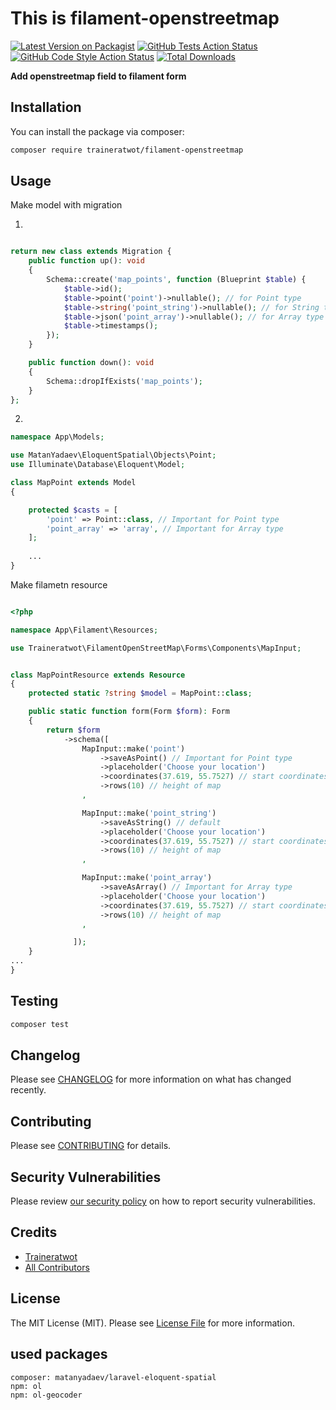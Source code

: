 # This is filament-openstreetmap

[![Latest Version on Packagist](https://img.shields.io/packagist/v/traineratwot/filament-openstreetmap.svg?style=flat-square)](https://packagist.org/packages/traineratwot/filament-openstreetmap)
[![GitHub Tests Action Status](https://img.shields.io/github/actions/workflow/status/traineratwot/filament-openstreetmap/run-tests.yml?branch=main&label=tests&style=flat-square)](https://github.com/traineratwot/filament-openstreetmap/actions?query=workflow%3Arun-tests+branch%3Amain)
[![GitHub Code Style Action Status](https://img.shields.io/github/actions/workflow/status/traineratwot/filament-openstreetmap/fix-php-code-style-issues.yml?branch=main&label=code%20style&style=flat-square)](https://github.com/traineratwot/filament-openstreetmap/actions?query=workflow%3A"Fix+PHP+code+style+issues"+branch%3Amain)
[![Total Downloads](https://img.shields.io/packagist/dt/traineratwot/filament-openstreetmap.svg?style=flat-square)](https://packagist.org/packages/traineratwot/filament-openstreetmap)



**Add openstreetmap field to filament form**

## Installation

You can install the package via composer:

```bash
composer require traineratwot/filament-openstreetmap
```


## Usage

Make model with migration

1)
```php

return new class extends Migration {
    public function up(): void
    {
        Schema::create('map_points', function (Blueprint $table) {
            $table->id();
            $table->point('point')->nullable(); // for Point type
            $table->string('point_string')->nullable(); // for String type
            $table->json('point_array')->nullable(); // for Array type
            $table->timestamps();
        });
    }

    public function down(): void
    {
        Schema::dropIfExists('map_points');
    }
};
```
2) 

```php
namespace App\Models;

use MatanYadaev\EloquentSpatial\Objects\Point;
use Illuminate\Database\Eloquent\Model;

class MapPoint extends Model
{

    protected $casts = [
        'point' => Point::class, // Important for Point type
        'point_array' => 'array', // Important for Array type
    ];
    
    ...
}
```
Make filametn resource

```php

<?php

namespace App\Filament\Resources;

use Traineratwot\FilamentOpenStreetMap\Forms\Components\MapInput;


class MapPointResource extends Resource
{
    protected static ?string $model = MapPoint::class;

    public static function form(Form $form): Form
    {
        return $form
            ->schema([
                MapInput::make('point')
                    ->saveAsPoint() // Important for Point type
                    ->placeholder('Choose your location')
                    ->coordinates(37.619, 55.7527) // start coordinates
                    ->rows(10) // height of map
                ,

                MapInput::make('point_string')
                    ->saveAsString() // default 
                    ->placeholder('Choose your location')
                    ->coordinates(37.619, 55.7527) // start coordinates
                    ->rows(10) // height of map
                ,

                MapInput::make('point_array')
                    ->saveAsArray() // Important for Array type
                    ->placeholder('Choose your location')
                    ->coordinates(37.619, 55.7527) // start coordinates
                    ->rows(10) // height of map
                ,

              ]);
    }
...
}


```



## Testing

```bash
composer test
```

## Changelog

Please see [CHANGELOG](CHANGELOG.md) for more information on what has changed recently.

## Contributing

Please see [CONTRIBUTING](.github/CONTRIBUTING.md) for details.

## Security Vulnerabilities

Please review [our security policy](../../security/policy) on how to report security vulnerabilities.

## Credits

- [Traineratwot](https://github.com/Traineratwot)
- [All Contributors](../../contributors)

## License

The MIT License (MIT). Please see [License File](LICENSE.md) for more information.

## used packages
    composer: matanyadaev/laravel-eloquent-spatial
    npm: ol
    npm: ol-geocoder
